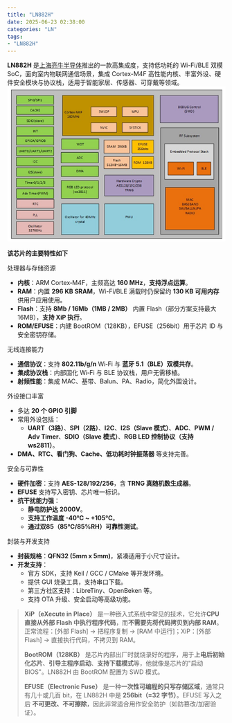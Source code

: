 ```yaml
---
title: "LN882H"
date: 2025-06-23 02:38:00
categories: "LN"
tags: 
- "LN882H"
---
```


**LN882H** 是[上海亮牛半导体](http://www.lightningsemi.com/ln882h)推出的一款高集成度，支持低功耗的 Wi-Fi/BLE 双模 SoC，面向室内物联网通信场景，集成 Cortex-M4F 高性能内核、丰富外设、硬件安全模块与协议栈，适用于智能家居、传感器、可穿戴等领域。
![ln882hnbjkgt](../../../../../public/image/Embedded/MCU/LN/LN882H/ln882hnbjkgt.png) 

**该芯片的主要特性如下**

处理器与存储资源

- **内核**：ARM Cortex‑M4F，主频高达 **160 MHz**，**支持浮点运算**。
- **RAM**：内置 **296 KB SRAM**，Wi-Fi/BLE 满载时仍保留约 **130 KB 可用内存** 供用户应用使用。
- **Flash**：支持 **8Mb / 16Mb（1MB / 2MB）** 内置 Flash（部分方案支持最大 16MB），**支持 XiP 执行**。
- **ROM/EFUSE**：内建 BootROM（128KB），EFUSE（256bit）用于芯片 ID 与安全密钥存储。

无线连接能力

- **通信协议**：支持 **802.11b/g/n** Wi‑Fi 与 **蓝牙 5.1（BLE）双模共存**。
- **集成协议栈**：内部固化 Wi‑Fi 与 BLE 协议栈，用户无需移植。
- **射频性能**：集成 MAC、基带、Balun、PA、Radio，简化外围设计。

外设接口丰富

- 多达 **20 个 GPIO 引脚**
- 常用外设包括：
  - **UART（3路）**、**SPI（2路）**、**I2C**、**I2S（Slave 模式）**、**ADC**、**PWM / Adv Timer**、**SDIO（Slave 模式）**、**RGB LED 控制协议（支持 ws2811）**。
- **DMA、RTC、看门狗、Cache、低功耗时钟振荡器** 等支持完善。

安全与可靠性

- **硬件加密**：支持 **AES-128/192/256**，含 **TRNG 真随机数生成器**。
- **EFUSE** 支持写入密钥、芯片唯一标识。
- **抗干扰能力强**：
  - **静电防护达 2000V**。
  - **支持工作温度 -40℃ ~ +105℃**。
  - **通过双85（85℃/85%RH）可靠性测试**。

封装与开发支持

- **封装规格**：**QFN32 (5mm x 5mm)**，紧凑适用于小尺寸设计。
- **开发支持**：
  - 官方 SDK，支持 Keil / GCC / CMake 等开发环境。
  - 提供 GUI 烧录工具，支持串口下载。
  - 第三方社区支持：LibreTiny、OpenBeken 等。
  - 支持 OTA 升级、安全启动等高级功能。

> **XiP（eXecute in Place）** 是一种嵌入式系统中常见的技术，它允许**CPU 直接从外部 Flash 中执行程序代码**，而**不需要先将代码拷贝到内部 RAM**。
> 正常流程：[外部 Flash] → 把程序复制 → [RAM 中运行]；XiP：[外部 Flash] → 直接执行代码，不拷贝到 RAM。
>
> **BootROM（128KB）** 是芯片内部出厂时就烧录好的程序，用于**上电后初始化芯片**、**引导主程序启动**、**支持下载模式**等，他就像是芯片的"启动 BIOS"。LN882H 由 BootROM 配置为 SWD 模式。
>
> **EFUSE（Electronic Fuse）** 是一种**一次性可编程的只写存储区域**，通常只有几十或几百 bit，在 LN882H 中是 **256bit（=32 字节）**。EFUSE 写入之后 **不可更改、不可擦除**，因此非常适合用作安全防护（如防篡改/加密验证）。
